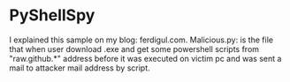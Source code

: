 # PyShellSpy

I explained this sample on my blog: ferdigul.com.
Malicious.py: is the file that when user download .exe and get some powershell scripts from "raw.github.*" address before it was executed on victim pc and was sent a mail to attacker mail address by script.
